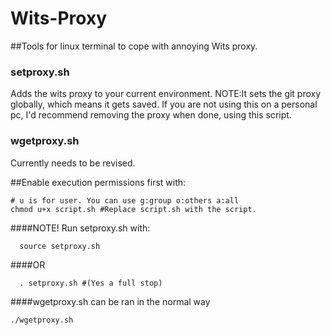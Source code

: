 # Wits-Proxy
##Tools for linux terminal to cope with annoying Wits proxy.
### setproxy.sh
Adds the wits proxy to your current environment.
NOTE:It sets the git proxy globally, which means it gets saved. If you are not using this on a personal pc, I'd recommend removing the proxy when done, using this script.

### wgetproxy.sh
Currently needs to be revised.

##Enable execution permissions first with:
```shell
# u is for user. You can use g:group o:others a:all
chmod u+x script.sh #Replace script.sh with the script.
```
####NOTE! Run setproxy.sh with:
```shell
  source setproxy.sh
```
####OR
```shell
  . setproxy.sh #(Yes a full stop)
```
####wgetproxy.sh can be ran in the normal way
```shell
./wgetproxy.sh
```

